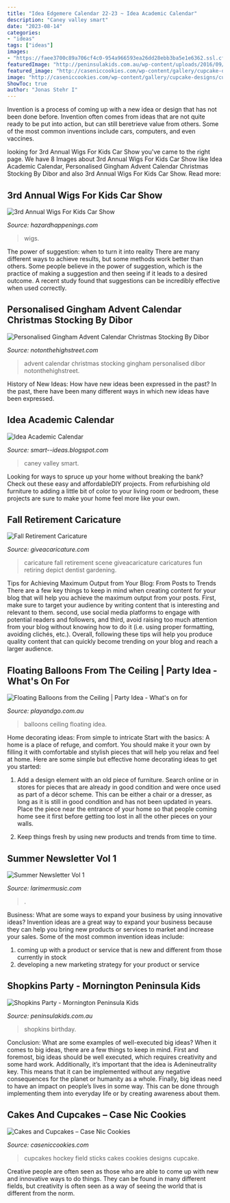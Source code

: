```yaml
---
title: "Idea Edgemere Calendar 22-23 ~ Idea Academic Calendar"
description: "Caney valley smart"
date: "2023-08-14"
categories:
- "ideas"
tags: ["ideas"]
images:
- "https://faee3700c89a706cf4c0-954a966593ea26dd28ebb3ba5e1e6362.ssl.cf1.rackcdn.com/uploads/content_1567627042-2019-2020_SchoolCalendar.jpg"
featuredImage: "http://peninsulakids.com.au/wp-content/uploads/2016/09/32.jpg"
featured_image: "http://caseniccookies.com/wp-content/gallery/cupcake-designs/cupcakes-with-field-hockey-sticks.jpg"
image: "http://caseniccookies.com/wp-content/gallery/cupcake-designs/cupcakes-with-field-hockey-sticks.jpg"
ShowToc: true
author: "Jonas Stehr I"
---
```



Invention is a process of coming up with a new idea or design that has not been done before. Invention often comes from ideas that are not quite ready to be put into action, but can still beretrieve value from others. Some of the most common inventions include cars, computers, and even vaccines.

	

		
looking for 3rd Annual Wigs For Kids Car Show you've came to the right page. We have 8 Images about 3rd Annual Wigs For Kids Car Show like Idea Academic Calendar, Personalised Gingham Advent Calendar Christmas Stocking By Dibor and also 3rd Annual Wigs For Kids Car Show. Read more:
		
    
## 3rd Annual Wigs For Kids Car Show

<img loading=lazy src="https://hazardhappenings.com/wp-content/uploads/2018/09/3rd-Annual-Wigs-For-Kids-Car-Show-600x778.jpg" onerror="this.onerror=null;this.src='https://tse4.mm.bing.net/th?id=OIP.f_2hDYlUgfnul4mhsRciOAHaJm&amp;pid=15.1';" alt="3rd Annual Wigs For Kids Car Show">

_Source: hazardhappenings.com_

>wigs. 

	

The power of suggestion: when to turn it into reality
There are many different ways to achieve results, but some methods work better than others. Some people believe in the power of suggestion, which is the practice of making a suggestion and then seeing if it leads to a desired outcome. A recent study found that suggestions can be incredibly effective when used correctly.

    
## Personalised Gingham Advent Calendar Christmas Stocking By Dibor

<img loading=lazy src="https://cdn.notonthehighstreet.com/fs/e7/5c/a8a5-9ce0-4976-8824-9c4b251b3247/original_felt-reindeer-hanging-christmas-advent-calendar.jpg" onerror="this.onerror=null;this.src='https://tse2.mm.bing.net/th?id=OIP.N9s-vq6YhLipuA0_PL8VtgHaHa&amp;pid=15.1';" alt="Personalised Gingham Advent Calendar Christmas Stocking By Dibor">

_Source: notonthehighstreet.com_

>advent calendar christmas stocking gingham personalised dibor notonthehighstreet. 

	

History of New Ideas: How have new ideas been expressed in the past?
In the past, there have been many different ways in which new ideas have been expressed.

    
## Idea Academic Calendar

<img loading=lazy src="https://faee3700c89a706cf4c0-954a966593ea26dd28ebb3ba5e1e6362.ssl.cf1.rackcdn.com/uploads/content_1567627042-2019-2020_SchoolCalendar.jpg" onerror="this.onerror=null;this.src='https://tse4.mm.bing.net/th?id=OIP.cItmdwXNJTl7dirnASC14wHaJl&amp;pid=15.1';" alt="Idea Academic Calendar">

_Source: smart--ideas.blogspot.com_

>caney valley smart. 

	

Looking for ways to spruce up your home without breaking the bank? Check out these easy and affordableDIY projects. From refurbishing old furniture to adding a little bit of color to your living room or bedroom, these projects are sure to make your home feel more like your own.

    
## Fall Retirement Caricature

<img loading=lazy src="https://www.giveacaricature.com/blog/wp-content/uploads/3257-11x14-ul2-big-799x1024.jpg" onerror="this.onerror=null;this.src='https://tse2.mm.bing.net/th?id=OIP.f1032haFQSTZOrL7_K7KkAHaJf&amp;pid=15.1';" alt="Fall Retirement Caricature">

_Source: giveacaricature.com_

>caricature fall retirement scene giveacaricature caricatures fun retiring depict dentist gardening. 

	

Tips for Achieving Maximum Output from Your Blog: From Posts to Trends
There are a few key things to keep in mind when creating content for your blog that will help you achieve the maximum output from your posts. First, make sure to target your audience by writing content that is interesting and relevant to them. second, use social media platforms to engage with potential readers and followers, and third, avoid raising too much attention from your blog without knowing how to do it (i.e. using proper formatting, avoiding clichés, etc.). Overall, following these tips will help you produce quality content that can quickly become trending on your blog and reach a larger audience.

    
## Floating Balloons From The Ceiling | Party Idea - What&#039;s On For

<img loading=lazy src="https://playandgo.com.au/wp-content/uploads/2019/06/PS_HS_265x265_300.png" onerror="this.onerror=null;this.src='https://tse3.mm.bing.net/th?id=OIP.80QjVvWTHRtHwGe8MglVIgAAAA&amp;pid=15.1';" alt="Floating Balloons from the Ceiling | Party Idea - What&#039;s on for">

_Source: playandgo.com.au_

>balloons ceiling floating idea. 

	

Home decorating ideas: From simple to intricate
Start with the basics: A home is a place of refuge, and comfort. You should make it your own by filling it with comfortable and stylish pieces that will help you relax and feel at home. Here are some simple but effective home decorating ideas to get you started:
1. Add a design element with an old piece of furniture. Search online or in stores for pieces that are already in good condition and were once used as part of a décor scheme. This can be either a chair or a dresser, as long as it is still in good condition and has not been updated in years. Place the piece near the entrance of your home so that people coming home see it first before getting too lost in all the other pieces on your walls.

2. Keep things fresh by using new products and trends from time to time.

    
## Summer Newsletter Vol 1

<img loading=lazy src="https://larimermusic.com/wp-content/uploads/2017/05/Newsletter_1.jpg" onerror="this.onerror=null;this.src='https://tse4.mm.bing.net/th?id=OIP.IQp5lelKxxbgHsIWg2QZigHaJl&amp;pid=15.1';" alt="Summer Newsletter Vol 1">

_Source: larimermusic.com_

>. 

	

Business: What are some ways to expand your business by using innovative ideas?
Invention ideas are a great way to expand your business because they can help you bring new products or services to market and increase your sales. Some of the most common invention ideas include:
1. coming up with a product or service that is new and different from those currently in stock
2. developing a new marketing strategy for your product or service

    
## Shopkins Party - Mornington Peninsula Kids

<img loading=lazy src="http://peninsulakids.com.au/wp-content/uploads/2016/09/32.jpg" onerror="this.onerror=null;this.src='https://tse2.mm.bing.net/th?id=OIP.T3Q6BM_4Bp74l7iB83FpnAHaLH&amp;pid=15.1';" alt="Shopkins Party - Mornington Peninsula Kids">

_Source: peninsulakids.com.au_

>shopkins birthday. 

	

Conclusion: What are some examples of well-executed big ideas?
When it comes to big ideas, there are a few things to keep in mind. First and foremost, big ideas should be well executed, which requires creativity and some hard work. Additionally, it’s important that the idea is Adenineutrality key. This means that it can be implemented without any negative consequences for the planet or humanity as a whole. Finally, big ideas need to have an impact on people’s lives in some way. This can be done through implementing them into everyday life or by creating awareness about them.

    
## Cakes And Cupcakes – Case Nic Cookies

<img loading=lazy src="http://caseniccookies.com/wp-content/gallery/cupcake-designs/cupcakes-with-field-hockey-sticks.jpg" onerror="this.onerror=null;this.src='https://tse3.mm.bing.net/th?id=OIP._OJvBDFS31EDKc2Xh6y7nwHaFj&amp;pid=15.1';" alt="Cakes and Cupcakes – Case Nic Cookies">

_Source: caseniccookies.com_

>cupcakes hockey field sticks cakes cookies designs cupcake. 

	

Creative people are often seen as those who are able to come up with new and innovative ways to do things. They can be found in many different fields, but creativity is often seen as a way of seeing the world that is different from the norm.

